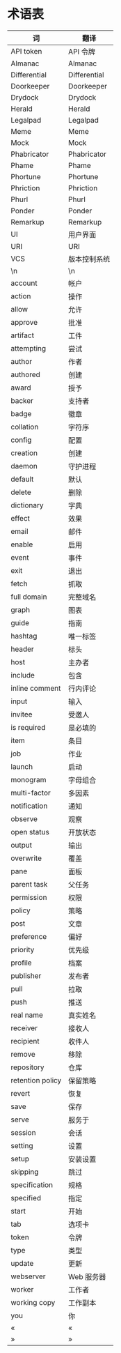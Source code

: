 # 术语表

词 | 翻译
-- | -----------
API token | API 令牌
Almanac | Almanac
Differential | Differential
Doorkeeper | Doorkeeper
Drydock | Drydock
Herald | Herald
Legalpad | Legalpad
Meme | Meme
Mock | Mock
Phabricator | Phabricator
Phame | Phame
Phortune | Phortune
Phriction | Phriction
Phurl | Phurl
Ponder | Ponder
Remarkup | Remarkup
UI | 用户界面
URI | URI
VCS | 版本控制系统
\n | \n
account | 帐户
action | 操作
allow | 允许
approve | 批准
artifact | 工件
attempting | 尝试
author | 作者
authored | 创建
award | 授予|奖励
backer | 支持者
badge | 徽章
collation | 字符序
config | 配置
creation | 创建
daemon | 守护进程
default | 默认
delete | 删除
dictionary | 字典
effect | 效果|影响
email | 邮件
enable | 启用
event | 事件
exit | 退出
fetch | 抓取
full domain | 完整域名
graph | 图表
guide | 指南
hashtag | 唯一标签
header | 标头|页头
host | 主办者|主机|托管|“Host”
include | 包含
inline comment | 行内评论
input | 输入
invitee | 受邀人
is required | 是必填的
item | 条目|菜单项
job | 作业
launch | 启动
monogram | 字母组合
multi-factor | 多因素
notification | 通知
observe | 观察
open status | 开放状态
output | 输出
overwrite | 覆盖
pane | 面板
parent task | 父任务
permission | 权限
policy | 策略
post | 文章|发送|发布
preference | 偏好
priority | 优先级
profile | 档案|分析
publisher | 发布者
pull | 拉取
push | 推送
real name | 真实姓名
receiver | 接收人
recipient | 收件人|接受者
remove | 移除
repository | 仓库
retention policy | 保留策略
revert | 恢复
save | 保存
serve | 服务于
session | 会话
setting | 设置
setup | 安装设置
skipping | 跳过
specification | 规格
specified | 指定|特定
start | 开始|启动
tab | 选项卡
token | 令牌|符记|符号|语素
type | 类型|键入
update | 更新
webserver | Web 服务器
worker | 工作者
working copy | 工作副本
you | 你
« | «
» | »
